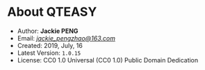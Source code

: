 
# About QTEASY

- Author: **Jackie PENG**
- Email: *jackie_pengzhao@163.com*
- Created: 2019, July, 16
- Latest Version: `1.0.15`
- License: CC0 1.0 Universal (CC0 1.0) Public Domain Dedication